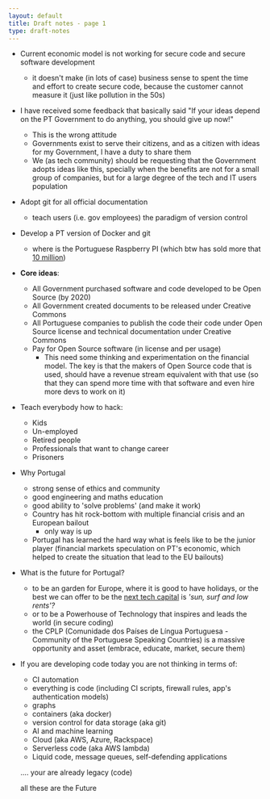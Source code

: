 ```yaml
---
layout: default
title: Draft notes - page 1
type: draft-notes
---
```


* Current economic model is not working for secure code and secure software development
  * it doesn't make (in lots of case) business sense to spent the time and effort to create secure code, because the customer cannot measure it (just like pollution in the 50s)

* I have received some feedback that basically said "If your ideas depend on the PT Government to do anything, you should give up now!"
  * This is the wrong attitude
  * Governments exist to serve their citizens, and as a citizen with ideas for my Government, I have a duty to share them
  * We (as tech community) should be requesting that the Government adopts ideas like this, specially when the benefits are not for a small group of companies, but for a large degree of the tech and IT users population

* Adopt git for all official documentation
  * teach users (i.e. gov employees) the paradigm of version control

* Develop a PT version of Docker and git  
  * where is the Portuguese Raspberry PI (which btw has sold more that [10 million](http://www.bbc.co.uk/news/technology-37305200))

* **Core ideas**:
  * All Government purchased software and code developed to be Open Source (by 2020)
  * All Government created documents to be released under Creative Commons
  * All Portuguese companies to publish the code their code under Open Source license and technical documentation under Creative Commons
  * Pay for Open Source software (in license and per usage)
    * This need some thinking and experimentation on the financial model. The key is that the makers of Open Source code that is used, should have a revenue stream equivalent with that use (so that they can spend more time with that software and even hire more devs to work on it)

* Teach everybody how to hack:
  * Kids
  * Un-employed
  * Retired people
  * Professionals that want to change career
  * Prisoners


* Why Portugal
  * strong sense of ethics and community
  * good engineering and maths education
  * good ability to 'solve problems' (and make it work)
  * Country has hit rock-bottom with multiple financial crisis and an European bailout
    * only way is up
  * Portugal has learned the hard way what is feels like to be the junior player (financial markets speculation on PT's economic, which helped to create the situation that lead to the EU bailouts)

* What is the future for Portugal?
  * to be an garden for Europe, where it is good to have holidays, or the best we can offer to be the [next tech capital](https://www.theguardian.com/world/2016/oct/29/lisbon-web-summit-sun-surf-cheap-rents-tech-capital) is _'sun, surf and low rents'?_
  * or to be a Powerhouse of Technology that inspires and leads the world (in secure coding)
  * the CPLP (Comunidade dos Países de Língua Portuguesa - Community of the Portuguese Speaking Countries) is a massive opportunity and asset (embrace, educate, market, secure them)


* If you are developing code today you are not thinking in terms of:
  * CI automation
  * everything is code (including CI scripts, firewall rules, app's authentication models)
  * graphs
  * containers (aka docker)
  * version control for data storage (aka git)
  * AI and machine learning
  * Cloud (aka AWS, Azure, Rackspace)
  * Serverless code (aka AWS lambda)
  * Liquid code, message queues, self-defending applications

  .... your are already legacy (code)

  all these are the Future
